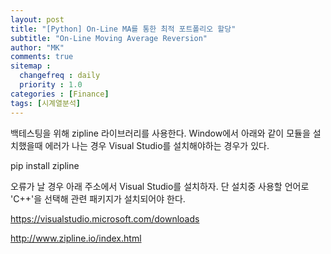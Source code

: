 ```yaml
---
layout: post
title: "[Python] On-Line MA를 통한 최적 포트폴리오 할당"
subtitle: "On-Line Moving Average Reversion"
author: "MK"
comments: true
sitemap :
  changefreq : daily
  priority : 1.0
categories : [Finance]
tags: [시계열분석]
---
```




백테스팅을 위해 zipline 라이브러리를 사용한다.
Window에서 아래와 같이 모듈을 설치했을때 에러가 나는 경우 Visual Studio를 설치해야하는 경우가 있다.

pip install zipline

오류가 날 경우 아래 주소에서 Visual Studio를 설치하자. 단 설치중 사용할 언어로 'C++'을 선택해 관련 패키지가 설치되어야 한다.

https://visualstudio.microsoft.com/downloads











http://www.zipline.io/index.html
